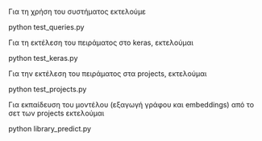 Για τη χρήση του συστήματος εκτελούμε

python test_queries.py

Για τη εκτέλεση του πειράματος στο keras, εκτελούμαι 

python test_keras.py

Για την εκτέλεση του πειράματος στα projects, εκτελούμαι

python test_projects.py

Για εκπαίδευση του μοντέλου (εξαγωγή γράφου και embeddings) από το σετ των projects εκτελούμαι 

python library_predict.py

